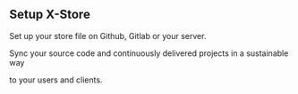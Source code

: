## Setup X-Store

Set up your store file on Github, Gitlab or your server.

Sync your source code and continuously delivered projects in a sustainable way

to your users and clients.